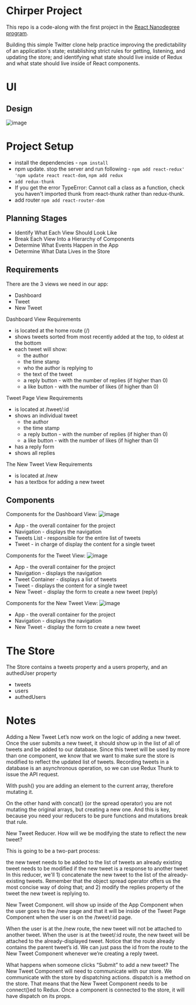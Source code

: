 # Chirper Project

This repo is a code-along with the first project in the [React Nanodegree program](https://www.udacity.com/course/react-nanodegree--nd019).

Building this simple Twitter clone help practice improving the predictability of an application's state; establishing strict rules for getting, listening, and updating the store; and identifying what state should live inside of Redux and what state should live inside of React components.


# UI
## Design
![image](img/Twitter.gif)



# Project Setup

* install the dependencies - `npm install`
* npm update. stop the server and run following - `npm add react-redux' 'npm update react react-dom`,  `npm add redux`
* `add redux-thunk`
* If you get the error TypeError: Cannot call a class as a function, check you haven't imported thunk from react-thunk rather than redux-thunk.
* add router `npm add react-router-dom`

## Planning Stages

- Identify What Each View Should Look Like
- Break Each View Into a Hierarchy of Components
- Determine What Events Happen in the App
- Determine What Data Lives in the Store

## Requirements

There are the 3 views we need in our app:

- Dashboard
- Tweet
- New Tweet

Dashboard View Requirements
- is located at the home route (/)
- shows tweets sorted from most recently added at the top, to oldest at the bottom
- each tweet will show:
    - the author
    - the time stamp
    - who the author is replying to
    - the text of the tweet
    - a reply button - with the number of replies (if higher than 0)
    - a like button - with the number of likes (if higher than 0)

Tweet Page View Requirements
- is located at /tweet/:id
- shows an individual tweet
    - the author
    - the time stamp
    - a reply button - with the number of replies (if higher than 0)
    - a like button - with the number of likes (if higher than 0)
- has a reply form
- shows all replies

The New Tweet View Requirements
- is located at /new
- has a textbox for adding a new tweet
   

## Components
Components for the Dashboard View:
![image](img/nd019-redux-l7-components-01-dashboard.png)
- App - the overall container for the project
- Navigation - displays the navigation
- Tweets List - responsible for the entire list of tweets
- Tweet - in charge of display the content for a single tweet

Components for the Tweet View:
![image](img/nd019-redux-l7-components-02-tweet.png)
- App - the overall container for the project
- Navigation - displays the navigation
- Tweet Container - displays a list of tweets
- Tweet - displays the content for a single tweet
- New Tweet - display the form to create a new tweet (reply)

Components for the New Tweet View:
![image](img/nd019-redux-l7-components-03-new-tweet.png)
- App - the overall container for the project
- Navigation - displays the navigation
- New Tweet - display the form to create a new tweet

# The Store
The Store contains a tweets property and a users property, and an authedUser property
- tweets
- users
- authedUsers

# Notes
Adding a New Tweet
Let’s now work on the logic of adding a new tweet. Once the user submits a new tweet, it should show up in the list of all of tweets and be added to our database. Since this tweet will be used by more than one component, we know that we want to make sure the store is modified to reflect the updated list of tweets. Recording tweets in a database is an asynchronous operation, so we can use Redux Thunk to issue the API request.


With push() you are adding an element to the current array, therefore mutating it.

On the other hand with concat() (or the spread operator) you are not mutating the original arrays, but creating a new one. And this is key, because you need your reducers to be pure functions and mutations break that rule.

New Tweet Reducer. 
How will we be modifying the state to reflect the new tweet?

This is going to be a two-part process:

the new tweet needs to be added to the list of tweets
an already existing tweet needs to be modified if the new tweet is a response to another tweet
In this reducer, we'll 1) concatenate the new tweet to the list of the already-existing tweets. Remember that the object spread operator offers us the most concise way of doing that; and 2) modify the replies property of the tweet the new tweet is replying to.

New Tweet Component.
will show up inside of the App Component when the user goes to the /new page and that it will be inside of the Tweet Page Component when the user is on the /tweet/:id page.

When the user is at the /new route, the new tweet will not be attached to another tweet. When the user is at the tweet/:id route, the new tweet will be attached to the already-displayed tweet. Notice that the route already contains the parent tweet’s id. We can just pass the id from the route to the New Tweet Component whenever we’re creating a reply tweet.

What happens when someone clicks “Submit” to add a new tweet? The New Tweet Component will need to communicate with our store. We communicate with the store by dispatching actions. dispatch is a method on the store. That means that the New Tweet Component needs to be connect()ed to Redux. Once a component is connected to the store, it will have dispatch on its props.